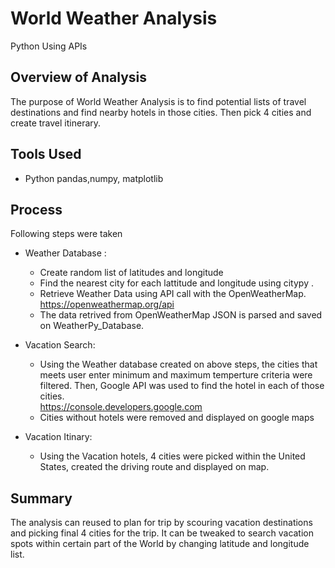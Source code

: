# World Weather Analysis

Python Using APIs 
## Overview of Analysis
The purpose of World Weather Analysis is to find potential lists of travel destinations and find nearby hotels in those cities. Then pick 4 cities and create travel itinerary.  

## Tools Used
* Python pandas,numpy, matplotlib 

## Process
Following steps were taken 
* Weather Database : 
    * Create random list of latitudes and longitude
    * Find the nearest city for each lattitude and longitude using citypy .
    * Retrieve Weather Data using API call with the OpenWeatherMap. https://openweathermap.org/api
    * The data retrived from OpenWeatherMap JSON is parsed and saved on WeatherPy_Database.

* Vacation Search: 
    * Using the Weather database created on above steps, the cities that meets user enter minimum and maximum temperture criteria were filtered. Then, Google API was used to find the hotel in each of those cities.  
    https://console.developers.google.com
    * Cities without hotels were removed and displayed on google maps  

* Vacation Itinary:
    * Using the Vacation hotels, 4 cities were picked within the United States, created the driving route and displayed on map. 

## Summary
   The analysis can reused to plan for trip by scouring vacation destinations and picking final 4 cities for the trip. It can be tweaked to search vacation spots within certain part of the World by changing latitude and longitude list. 



